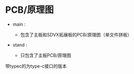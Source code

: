 # PCB/原理图

- main :

  - 包含了主板和SDVX拓展板的PCB/原理图（单文件拼板）

- stand :

  - 只包含了主板PCB/原理图

带typec的为type-c接口的版本
